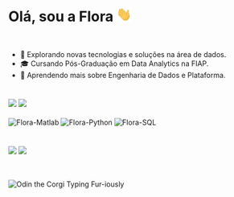 <h1>Olá, sou a Flora <img  src="https://raw.githubusercontent.com/ABSphreak/ABSphreak/master/gifs/Hi.gif" width="30px"></h1>
<br/>

- 🤔 Explorando novas tecnologias e soluções na área de dados.
- 🎓 Cursando Pós-Graduação em Data Analytics na FIAP.
- 🌱 Aprendendo mais sobre Engenharia de Dados e Plataforma.
<h1></h1>

<div> 
<a href="https://github.com/florascarvalho" title="Perfil da Flora">
<img height="42%" src="https://github-readme-stats.vercel.app/api?username=florascarvalho&theme=dracula&show_icons=true"/></a>
<img height="42%"src="https://github-readme-stats.vercel.app/api/top-langs/?username=florascarvalho&layout=compact&langs_count=168&theme=dracula"/>
</div>

<div style="display: inline_block"><br>
<img align="center" alt="Flora-Matlab" height="40" width="40" src="https://cdn.jsdelivr.net/gh/devicons/devicon@latest/icons/matlab/matlab-original.svg"/>
<img align="center" alt="Flora-Python" height="40" width="40" src="https://cdn.jsdelivr.net/gh/devicons/devicon@latest/icons/python/python-original.svg"/>
<img align="center" alt="Flora-SQL" height="40" width="40" src="https://cdn.jsdelivr.net/gh/devicons/devicon@latest/icons/azuresqldatabase/azuresqldatabase-original.svg"/>  
</div>         
<h1></h1> 

<div> 
<a href="https://www.linkedin.com/in/florascarvalho" target="_blank"><img src="https://img.shields.io/badge/-LinkedIn-%230077B5?style=for-the-badge&logo=linkedin&logoColor=white" target="_blank"></a>
 <a href="mailto:flora_scarvalho@live.com"><img src="https://img.shields.io/badge/Microsoft_Outlook-0078D4?style=for-the-badge&logo=microsoft-outlook&logoColor=white"></a> 
</div>
<br> <br> 

![Odin the Corgi Typing Fur-iously](https://i.makeagif.com/media/3-30-2017/jtyvJF.gif)

